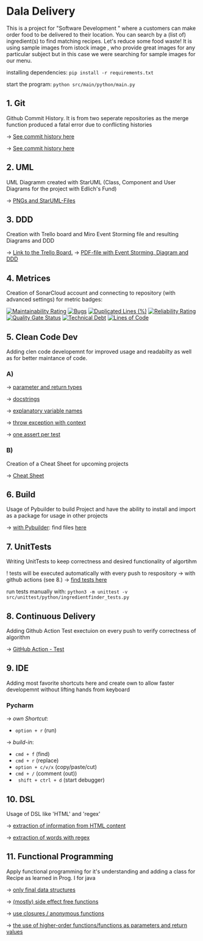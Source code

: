 # Dala Delivery
This is a project for "Software Development " where a customers can make order food to be delivered to their location. You can search by a (list of) ingredient(s) to find matching recipes. Let's reduce some food waste!
It is using sample images from istock image , who provide great images for any particular subject but in this case we were searching for sample images for our menu.

installing dependencies:
`pip install -r requirements.txt`


start the program: 
`python src/main/python/main.py`



## 1. Git
Github Commit History. It is from two seperate repositories as the merge function produced a fatal error due to conflicting histories

&rarr; [See commit history here](https://github.com/iammeechar/Dala-Delivery/commits/master)

&rarr; [See commit history here](https://github.com/iammeechar/Food-Delivery-App../commits)

## 2. UML 
UML Diagramm created with StarUML (Class, Component and User Diagrams for the project with Edlich's Fund)

&rarr; [PNGs and StarUML-Files](https://github.com/iammeechar/Dala-Delivery/tree/master/UML)

## 3. DDD
Creation with Trello board and Miro Event Storming file and resulting Diagrams and DDD 

&rarr; [Link to the Trello Board.](https://trello.com/b/DndzLlGj/food-delivery-app)
&rarr; [PDF-file with Event Storming, Diagram and DDD](https://trello.com/b/DndzLlGj/food-delivery-app)

## 4. Metrices
Creation of SonarCloud account and connecting to repository (with advanced settings) for metric badges:

[![Maintainability Rating](https://sonarcloud.io/api/project_badges/measure?project=lunarie16_IngredientRecipeFinder&metric=sqale_rating)](https://sonarcloud.io/summary/new_code?id=lunarie16_IngredientRecipeFinder)
[![Bugs](https://sonarcloud.io/api/project_badges/measure?project=lunarie16_IngredientRecipeFinder&metric=bugs)](https://sonarcloud.io/summary/new_code?id=lunarie16_IngredientRecipeFinder)
[![Duplicated Lines (%)](https://sonarcloud.io/api/project_badges/measure?project=lunarie16_IngredientRecipeFinder&metric=duplicated_lines_density)](https://sonarcloud.io/summary/new_code?id=lunarie16_IngredientRecipeFinder)
[![Reliability Rating](https://sonarcloud.io/api/project_badges/measure?project=lunarie16_IngredientRecipeFinder&metric=reliability_rating)](https://sonarcloud.io/summary/new_code?id=lunarie16_IngredientRecipeFinder)
[![Quality Gate Status](https://sonarcloud.io/api/project_badges/measure?project=lunarie16_IngredientRecipeFinder&metric=alert_status)](https://sonarcloud.io/summary/new_code?id=lunarie16_IngredientRecipeFinder)
[![Technical Debt](https://sonarcloud.io/api/project_badges/measure?project=lunarie16_IngredientRecipeFinder&metric=sqale_index)](https://sonarcloud.io/summary/new_code?id=lunarie16_IngredientRecipeFinder)
[![Lines of Code](https://sonarcloud.io/api/project_badges/measure?project=lunarie16_IngredientRecipeFinder&metric=ncloc)](https://sonarcloud.io/summary/new_code?id=lunarie16_IngredientRecipeFinder)
<!-- [![Coverage](https://sonarcloud.io/api/project_badges/measure?project=lunarie16_IngredientRecipeFinder&metric=coverage)](https://sonarcloud.io/summary/new_code?id=lunarie16_IngredientRecipeFinder) -->

## 5. Clean Code Dev
Adding clen code developemnt for improved usage and readabilty as well as for better maintance of code.

### A)
&rarr; [parameter and return types](https://github.com/lunarie16/IngredientRecipeFinder/blob/4fdee32c880bd9b0ddc84ddf32752fb916c3f81f/ingredientFinder.py#L13)

&rarr; [docstrings](https://github.com/lunarie16/IngredientRecipeFinder/blob/4fdee32c880bd9b0ddc84ddf32752fb916c3f81f/ingredientFinder.py#L15)

&rarr; [explanatory variable names](https://github.com/lunarie16/IngredientRecipeFinder/blob/4fdee32c880bd9b0ddc84ddf32752fb916c3f81f/ingredientFinder.py#L25)

&rarr; [throw exception with context](https://github.com/lunarie16/IngredientRecipeFinder/blob/4fdee32c880bd9b0ddc84ddf32752fb916c3f81f/ingredientFinder.py#L7)

&rarr; [one assert per test](https://github.com/lunarie16/IngredientRecipeFinder/blob/053c05a87481155602432f135db364b8468c7a3e/src/unittest/python/ingredientfinder_tests.py#L130)

### B)
Creation of a Cheat Sheet for upcoming projects 

&rarr; [Cheat Sheet](https://github.com/iammeechar/Dala-Delivery/blob/master/Clean%20Code%20Cheat%20Sheet/Clean%20Code.md)

## 6. Build
Usage of Pybuilder to build Project and have the ability to install and import as a package for usage in other projects 

&rarr; [with Pybuilder](https://github.com/lunarie16/IngredientRecipeFinder/tree/main/target/dist/IngredientRecipeFinder-1.0.dev0): find files [here](https://github.com/lunarie16/IngredientRecipeFinder/tree/main/target)

## 7. UnitTests
Writing UnitTests to keep correctness and desired functionality of algortihm 

! tests will be executed automatically with every push to respository -> with github actions (see 8.)
&rarr; [find tests here](https://github.com/lunarie16/IngredientRecipeFinder/blob/main/src/unittest/python/ingredientfinder_tests.py)

run tests manually with:
`python3 -m unittest -v src/unittest/python/ingredientfinder_tests.py`

## 8. Continuous Delivery
Adding Github Action Test exectuion on every push to verify correctness of algorithm

&rarr; [GitHub Action - Test](https://github.com/lunarie16/IngredientRecipeFinder/tree/main/.github/workflows)

## 9. IDE
Adding most favorite shortcuts here and create own to allow faster developemnt without lifting hands from keyboard

### Pycharm 
&rarr; *own Shortcut*: 
- ```option + r``` (run) 
  
&rarr; *build-in*:
- ```cmd + f``` (find)
- ```cmd + r``` (replace) 
- ```option + c/v/x``` (copy/paste/cut)
- ```cmd + /``` (comment (out))  
- ``` shift + ctrl + d``` (start debugger)

## 10. DSL
Usage of DSL like 'HTML' and 'regex' 

&rarr; [extraction of information from HTML content](https://github.com/lunarie16/IngredientRecipeFinder/blob/bb87c812dc109c53609cfde8f5f05a906a3e8672/recipe_scraper/recipe_scraper/spiders/scrapeRecipe.py#L19)

&rarr; [extraction of words with regex](https://github.com/lunarie16/IngredientRecipeFinder/blob/bb87c812dc109c53609cfde8f5f05a906a3e8672/src/main/python/main.py#L23)

## 11. Functional Programming
Apply functional programming for it's understanding and adding a class for Recipe as learned in Prog. I for java

&rarr; [only final data structures](https://github.com/lunarie16/IngredientRecipeFinder/blob/1ee0024ea1816d2a820f3439ed63d91c83b5b9b6/src/main/python/recipe.py#L5)

&rarr; [(mostly) side effect free functions](https://github.com/lunarie16/IngredientRecipeFinder/blob/1ee0024ea1816d2a820f3439ed63d91c83b5b9b6/src/main/python/recipe.py#L14)

&rarr; [use closures / anonymous functions](https://github.com/lunarie16/IngredientRecipeFinder/blob/1ee0024ea1816d2a820f3439ed63d91c83b5b9b6/src/main/python/recipe.py#L12)

&rarr; [the use of higher-order functions/functions as parameters and return values](https://github.com/lunarie16/IngredientRecipeFinder/blob/1ee0024ea1816d2a820f3439ed63d91c83b5b9b6/src/main/python/main.py#L16)


